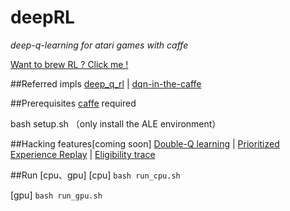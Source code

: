 # deepRL
*deep-q-learning for atari games with caffe*

[Want to brew RL ? Click me ! ](https://github.com/stone8oy/deepRL/tree/resource)

##Referred impls
[deep_q_rl](https://github.com/spragunr/deep_q_rl)
|
[dqn-in-the-caffe](https://github.com/muupan/dqn-in-the-caffe)

##Prerequisites
[caffe](https://github.com/BVLC/caffe) required 

bash setup.sh （only install the ALE environment）

##Hacking features[coming soon]
[Double-Q learning](http://arxiv.org/pdf/1509.06461.pdf)
|
[Prioritized Experience Replay](http://arxiv.org/pdf/1511.05952v4.pdf)
|
[Eligibility trace](http://www.jmlr.org/papers/volume15/geist14a/geist14a.pdf)

##Run [cpu、gpu]
[cpu] `bash run_cpu.sh`<br/> 

[gpu] `bash run_gpu.sh`<br/>
